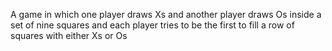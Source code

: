  A game in which one player draws Xs and another player draws Os inside a set of nine squares and each player tries to be the first to fill a row of squares with either Xs or Os
